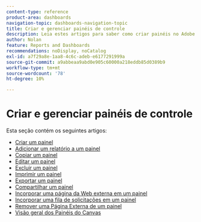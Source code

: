 ```yaml
---
content-type: reference
product-area: dashboards
navigation-topic: dashboards-navigation-topic
title: Criar e gerenciar painéis de controle
description: Leia estes artigos para saber como criar painéis no Adobe Workfront.
author: Nolan
feature: Reports and Dashboards
recommendations: noDisplay, noCatalog
exl-id: a7f29a8e-1aa8-4c6c-adeb-e6177291999a
source-git-commit: a9abbeaa9abd0e905c60000a218eddb85d0389b9
workflow-type: tm+mt
source-wordcount: '78'
ht-degree: 10%

---
```


# Criar e gerenciar painéis de controle

<!-- Audited: 1/2025 -->

Esta seção contém os seguintes artigos:

* [Criar um painel](../../../reports-and-dashboards/dashboards/creating-and-managing-dashboards/create-dashboard.md)
* [Adicionar um relatório a um painel](../../../reports-and-dashboards/dashboards/creating-and-managing-dashboards/add-report-dashboard.md)
* [Copiar um painel](../../../reports-and-dashboards/dashboards/creating-and-managing-dashboards/copy-dashboard.md)
* [Editar um painel](../../../reports-and-dashboards/dashboards/creating-and-managing-dashboards/edit-dashboard.md)
* [Excluir um painel](../../../reports-and-dashboards/dashboards/creating-and-managing-dashboards/delete-dashboard.md)
* [Imprimir um painel](../../../reports-and-dashboards/dashboards/creating-and-managing-dashboards/print-dashboard.md)
* [Exportar um painel](../../../reports-and-dashboards/dashboards/creating-and-managing-dashboards/export-dashboard.md)
* [Compartilhar um painel](../../../reports-and-dashboards/dashboards/creating-and-managing-dashboards/share-dashboard.md)
* [Incorporar uma página da Web externa em um painel](../../../reports-and-dashboards/dashboards/creating-and-managing-dashboards/embed-external-web-page-dashboard.md)
* [Incorporar uma fila de solicitações em um painel](../../../reports-and-dashboards/dashboards/creating-and-managing-dashboards/embed-request-queue-dashboard.md)
* [Remover uma Página Externa de um painel](../../../reports-and-dashboards/dashboards/creating-and-managing-dashboards/remove-external-page-from-dashboard.md)
* [Visão geral dos Painéis do Canvas](../../../reports-and-dashboards/dashboards/creating-and-managing-dashboards/canvas-dashboards-overview.md)
